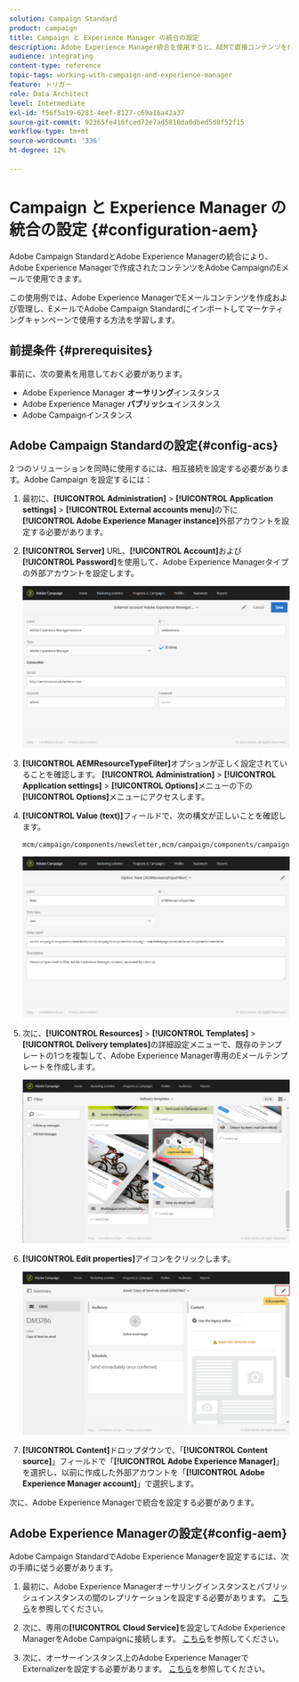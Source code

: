 ```yaml
---
solution: Campaign Standard
product: campaign
title: Campaign と Experience Manager の統合の設定
description: Adobe Experience Manager統合を使用すると、AEMで直接コンテンツを作成し、後でAdobe Campaignで使用できます。
audience: integrating
content-type: reference
topic-tags: working-with-campaign-and-experience-manager
feature: トリガー
role: Data Architect
level: Intermediate
exl-id: f56f5a19-6283-4eef-8127-c69a16a42a37
source-git-commit: 92365fe416fced72e7ad5818da0dbed5d8f52f15
workflow-type: tm+mt
source-wordcount: '336'
ht-degree: 12%

---
```


# Campaign と Experience Manager の統合の設定 {#configuration-aem}

Adobe Campaign StandardとAdobe Experience Managerの統合により、Adobe Experience Managerで作成されたコンテンツをAdobe CampaignのEメールで使用できます。

この使用例では、Adobe Experience ManagerでEメールコンテンツを作成および管理し、EメールでAdobe Campaign Standardにインポートしてマーケティングキャンペーンで使用する方法を学習します。

## 前提条件 {#prerequisites}

事前に、次の要素を用意しておく必要があります。

* Adobe Experience Manager **オーサリング**&#x200B;インスタンス
* Adobe Experience Manager **パブリッシュ**&#x200B;インスタンス
* Adobe Campaignインスタンス

## Adobe Campaign Standardの設定{#config-acs}

2 つのソリューションを同時に使用するには、相互接続を設定する必要があります。Adobe Campaign を設定するには：

1. 最初に、**[!UICONTROL Administration]** > **[!UICONTROL Application settings]** > **[!UICONTROL External accounts menu]**&#x200B;の下に&#x200B;**[!UICONTROL Adobe Experience Manager instance]**&#x200B;外部アカウントを設定する必要があります。

1. **[!UICONTROL Server]** URL、**[!UICONTROL Account]**&#x200B;および&#x200B;**[!UICONTROL Password]**&#x200B;を使用して、Adobe Experience Managerタイプの外部アカウントを設定します。

   ![](assets/aem_1.png)

1. **[!UICONTROL AEMResourceTypeFilter]**&#x200B;オプションが正しく設定されていることを確認します。 **[!UICONTROL Administration]** > **[!UICONTROL Application settings]** > **[!UICONTROL Options]**&#x200B;メニューの下の&#x200B;**[!UICONTROL Options]**&#x200B;メニューにアクセスします。

1. **[!UICONTROL Value (text)]**&#x200B;フィールドで、次の構文が正しいことを確認します。

   ```
   mcm/campaign/components/newsletter,mcm/campaign/components/campaign_newsletterpage,mcm/neolane/components/newsletter
   ```

   ![](assets/aem_2.png)

1. 次に、**[!UICONTROL Resources]** > **[!UICONTROL Templates]** > **[!UICONTROL Delivery templates]**&#x200B;の詳細設定メニューで、既存のテンプレートの1つを複製して、Adobe Experience Manager専用のEメールテンプレートを作成します。

   ![](assets/aem_3.png)

1. **[!UICONTROL Edit properties]**&#x200B;アイコンをクリックします。

   ![](assets/aem_4.png)

1. **[!UICONTROL Content]**&#x200B;ドロップダウンで、「**[!UICONTROL Content source]**」フィールドで「**[!UICONTROL Adobe Experience Manager]**」を選択し、以前に作成した外部アカウントを「**[!UICONTROL Adobe Experience Manager account]**」で選択します。

次に、Adobe Experience Managerで統合を設定する必要があります。

## Adobe Experience Managerの設定{#config-aem}

Adobe Campaign StandardでAdobe Experience Managerを設定するには、次の手順に従う必要があります。

1. 最初に、Adobe Experience Managerオーサリングインスタンスとパブリッシュインスタンスの間のレプリケーションを設定する必要があります。 [こちら](https://experienceleague.adobe.com/docs/experience-manager-65/administering/integration/campaignstandard.html#configuring-adobe-experience-manager)を参照してください。

1. 次に、専用の&#x200B;**[!UICONTROL Cloud Service]**&#x200B;を設定してAdobe Experience ManagerをAdobe Campaignに接続します。 [こちら](https://experienceleague.adobe.com/docs/experience-manager-65/administering/integration/campaignstandard.html#connecting-aem-to-adobe-campaign)を参照してください。

1. 次に、オーサーインスタンス上のAdobe Experience ManagerでExternalizerを設定する必要があります。 [こちら](https://experienceleague.adobe.com/docs/experience-manager-65/administering/integration/campaignstandard.html#configuring-the-externalizer)を参照してください。
